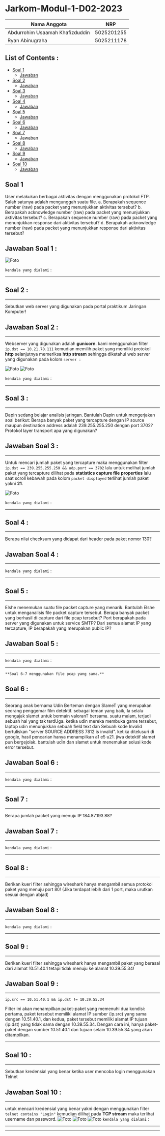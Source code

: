 # Jarkom-Modul-1-D02-2023


Nama Anggota | NRP
------------------- | --------------		
Abdurrohim Usaamah Khafizduddin | 5025201255
Ryan Abinugraha | 5025211178

## List of Contents :
- [Soal 1](#soal-1)
	- [Jawaban](#jawaban-soal-1)
- [Soal 2](#soal-2)
	- [Jawaban](#jawaban-soal-2)
- [Soal 3](#soal-3)
	- [Jawaban](#jawaban-soal-3)
- [Soal 4](#soal-4)
	- [Jawaban](#jawaban-soal-4)
- [Soal 5](#soal-5)
	- [Jawaban](#jawaban-soal-5)
- [Soal 6](#soal-6)
	- [Jawaban](#jawaban-soal-6)
- [Soal 7](#soal-7)
	- [Jawaban](#jawaban-soal-7)
- [Soal 8](#soal-8)
	- [Jawaban](#jawaban-soal-8)
- [Soal 9](#soal-9)
	- [Jawaban](#jawaban-soal-9)
- [Soal 10](#soal-10)
	- [Jawaban](#jawaban-soal-10)


## Soal 1

User melakukan berbagai aktivitas dengan menggunakan protokol FTP. Salah satunya adalah mengunggah suatu file.
a. Berapakah sequence number (raw) pada packet yang menunjukkan aktivitas tersebut? 
b. Berapakah acknowledge number (raw) pada packet yang menunjukkan aktivitas tersebut? 
c. Berapakah sequence number (raw) pada packet yang menunjukkan response dari aktivitas tersebut?
d. Berapakah acknowledge number (raw) pada packet yang menunjukkan response dari aktivitas tersebut?

## Jawaban Soal 1 : 

![Foto](./img/1.png)

`kendala yang dialami` :


---

## Soal 2 :
---
Sebutkan web server yang digunakan pada portal praktikum Jaringan Komputer!

## Jawaban Soal 2 : 
---
Webserver yang digunakan adalah **gunicorn**. kami menggunakan filter `ip.dst == 10.21.78.111` kemudian memilih paket yang memiliki protokol **http** selanjutnya memeriksa **http stream** sehingga diketahui web server yang digunakan pada kolom `server :`

![Foto](./img/2.png)
![Foto](./img/2b.png)

`kendala yang dialami` :

---

## Soal 3 :
---
Dapin sedang belajar analisis jaringan. Bantulah Dapin untuk mengerjakan soal berikut:
Berapa banyak paket yang tercapture dengan IP source maupun destination address adalah 239.255.255.250 dengan port 3702?
Protokol layer transport apa yang digunakan?

## Jawaban Soal 3 :
--- 
Untuk mencari jumlah paket yang tercapture maka menggunakan filter `ip.dst == 239.255.255.250 && udp.port == 3702` lalu untuk melihat jumlah paket yang tercapture dilihat pada **statistics capture file properties** lalu saat scroll kebawah pada kolom `packet displayed` terlihat jumlah paket yakni **21**.


![Foto](./img/3.png)

`kendala yang dialami` :

---

## Soal 4 :
---
Berapa nilai checksum yang didapat dari header pada paket nomor 130?

## Jawaban Soal 4 :
--- 

`kendala yang dialami` :

---

## Soal 5 :
---
Elshe menemukan suatu file packet capture yang menarik. Bantulah Elshe untuk menganalisis file packet capture tersebut.
Berapa banyak packet yang berhasil di capture dari file pcap tersebut?
Port berapakah pada server yang digunakan untuk service SMTP?
Dari semua alamat IP yang tercapture, IP berapakah yang merupakan public IP?

## Jawaban Soal 5 : 
---

`kendala yang dialami` :

---

`**Soal 6-7 menggunakan file pcap yang sama.**`

## Soal 6 :
---
Seorang anak bernama Udin Berteman dengan SlameT yang merupakan seorang penggemar film detektif. sebagai teman yang baik, Ia selalu mengajak slamet untuk bermain valoranT bersama. suatu malam, terjadi sebuah hal yang tak terdUga. ketika udin mereka membuka game tersebut, laptop udin menunjukkan sebuah field text dan Sebuah kode Invalid bertuliskan "server SOURCE ADDRESS 7812 is invalid". ketika ditelusuri di google, hasil pencarian hanya menampilkan a1 e5 u21. jiwa detektif slamet pun bergejolak. bantulah udin dan slamet untuk menemukan solusi kode error tersebut.
## Jawaban Soal 6 : 
---

`kendala yang dialami` :

---

## Soal 7 :
---
Berapa jumlah packet yang menuju IP 184.87.193.88?

## Jawaban Soal 7 : 
---

`kendala yang dialami` :

---

## Soal 8 :
---
Berikan kueri filter sehingga wireshark hanya mengambil semua protokol paket yang menuju port 80! (Jika terdapat lebih dari 1 port, maka urutkan sesuai dengan abjad)

## Jawaban Soal 8 : 
---

`kendala yang dialami` :

---

## Soal 9 :
---
Berikan kueri filter sehingga wireshark hanya mengambil paket yang berasal dari alamat 10.51.40.1 tetapi tidak menuju ke alamat 10.39.55.34!

## Jawaban Soal 9 : 
---
`ip.src == 10.51.40.1 && ip.dst != 10.39.55.34`

Filter ini akan menampilkan paket-paket yang memenuhi dua kondisi: pertama, paket tersebut memiliki alamat IP sumber (ip.src) yang sama dengan 10.51.40.1, dan kedua, paket tersebut memiliki alamat IP tujuan (ip.dst) yang tidak sama dengan 10.39.55.34. Dengan cara ini, hanya paket-paket dengan sumber 10.51.40.1 dan tujuan selain 10.39.55.34 yang akan ditampilkan.

---

## Soal 10 :
---
Sebutkan kredensial yang benar ketika user mencoba login menggunakan Telnet

## Jawaban Soal 10 : 
---
untuk mencari kredensial yang benar yakni dengan menggunakan filter `telnet contains "Login"` kemudian dilihat pada **TCP stream** maka terlihat username dan password.
![Foto](./img/10.png)
![Foto](./img/10b.png)
![Foto](./img/10c.png)
`kendala yang dialami` :

---


---
